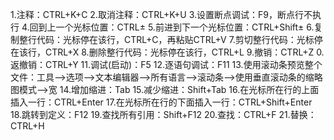 1.注释：CTRL+K+C
2.取消注释：CTRL+K+U
3.设置断点调试：F9，断点行不执行
4.回到上一个光标位置：CTRL±
5.前进到下一个光标位置：CTRL+Shift±
6.复制整行代码：光标停在该行，CTRL+C，再粘贴CTRL+V
7.剪切整行代码：光标停在该行，CTRL+X
8.删除整行代码：光标停在该行，CTRL+L
9.撤销：CTRL+Z
0.返撤销：CTRL+Y
11.调试(启动)：F5
12.逐语句调试：F11
13.使用滚动条预览整个文件：工具—>选项—>文本编辑器—>所有语言—>滚动条—>使用垂直滚动条的缩略图模式—>宽
14.增加缩进：Tab
15.减少缩进：Shift+Tab
16.在光标所在行的上面插入一行：CTRL+Enter
17.在光标所在行的下面插入一行：CTRL+Shift+Enter
18.跳转到定义：F12
19.查找所有引用：Shift+F12
20.查找：CTRL+F
21.替换：CTRL+H
